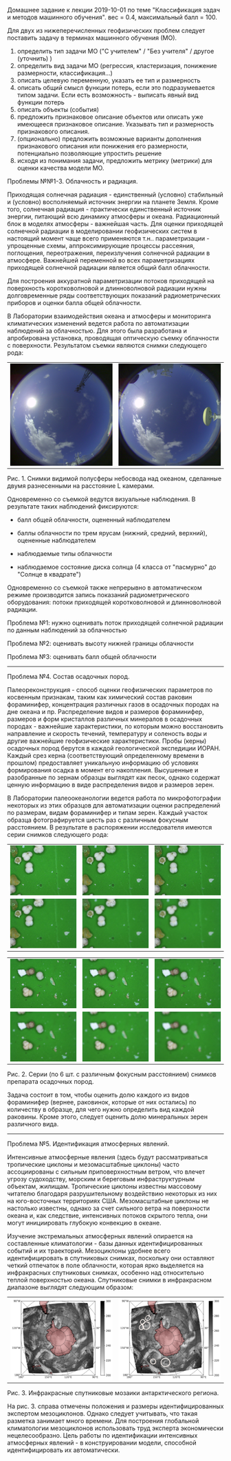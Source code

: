 Домашнее задание к лекции 2019-10-01 по теме "Классификация задач и методов машинного обучения". вес = 0.4, максимальный балл = 100.



Для двух из нижеперечисленных геофизических проблем следует поставить задачу в терминах машинного обучения (МО).

1. определить тип задачи МО ("С учителем" / "Без учителя" / другое (уточнить) )
2. определить вид задачи МО (регрессия, кластеризация, понижение размерности, классификация...)
3. описать целевую переменную, указать ее тип и размерность
4. описать общий смысл функции потерь, если это подразумевается типом задачи. Если есть возможность - выписать явный вид функции потерь
5. описать объекты (события)
6. предложить признаковое описание объектов или описать уже имеющееся признаковое описание. Указывать тип и размерность признакового описания.
7. (опционально) предложить возможные варианты дополнения признакового описания  или понижения его размерности, потенциально позволяющие упростить решение
8. исходя из понимания задачи, предложить метрику (метрики) для оценки качества модели МО.



Проблемы №№1-3. Облачность и радиация.

Приходящая солнечная радиация - единственный (условно) стабильный и (условно) восполняемый источник энергии на планете Земля. Кроме того, солнечная радиация - практически единственный источник энергии, питающий всю динамику атмосферы и океана. Радиационный блок в моделях атмосферы - важнейшая часть. Для оценки приходящей солнечной радиации в моделировании геофизических систем в настоящий момент чаще всего применяются т.н.. параметризации - упрощенные схемы, аппроксимирующие процессы рассеяния, поглощения, переотражения, переизлучения солнечной радиации в атмосфере. Важнейшей переменной во всех параметризациях приходящей солнечной радиации является общий балл облачности.

Для построения аккуратной параметризации потоков приходящей на поверхность коротковолновой и длинноволновой радиации нужны долговременные ряды соответствующих показаний радиометрических приборов и оценки балла общей облачности.

В Лаборатории взаимодействия океана и атмосферы и мониторинга климатических изменений ведется работа по автоматизации наблюдений за облачностью. Для этого была разработана и апробирована установка, проводящая оптическую съемку облачности с поверхности. Результатом съемки являются снимки следующего рода:

<table>
    <tr>
        <td width="50%">
            <img src="./img/img-2016-10-22T10-18-13devID1.jpg" alt="All-sky image" style="zoom:25%;" />
        </td>
        <td width="50%">
            <img src="./img/img-2016-10-22T10-18-13devID2.jpg" alt="All-sky image" style="zoom:25%;" />
        </td>
    </tr>
</table>

Рис. 1. Снимки видимой полусферы небосвода над океаном, сделанные двумя разнесенными на расстояние L камерами.

Одновременно со съемкой ведутся визуальные наблюдения. В результате таких наблюдений фиксируются:

- балл общей облачности, оцененный наблюдателем

- баллы облачности по трем ярусам (нижний, средний, верхний), оцененные наблюдателем

- наблюдаемые типы облачности

- наблюдаемое состояние диска солнца (4 класса от "пасмурно" до "Солнце в квадрате")

Одновременно со съемкой также непрерывно в автоматическом режиме производится запись показаний радиометрического оборудования: потоки приходящей коротковолновой и длинноволновой радиации.



Проблема №1: нужно оценивать поток приходящей солнечной радиации по данным наблюдений за облачностью

Проблема №2: оценивать высоту нижней границы облачности

Проблема №3: оценивать балл общей облачности

---

Проблема №4. Состав осадочных пород.

Палеореконструкция - способ оценки геофизических параметров по косвенным признакам, таким как химический состав раковин фораминифер, концентрация различных газов в осадочных породах на дне океана и пр. Распределение видов и размеров фораминифер, размеров и форм кристаллов различных минералов в осадочных породах - важнейшие характеристики, по которым можно восстановить направление и скорость течений, температуру и соленость воды и другие важнейшие геофизические характеристики. Пробы (керны) осадочных пород берутся в каждой геологической экспедиции ИОРАН. Каждый срез керна (соответствующий определенному времени в прошлом) предоставляет уникальную информацию об условиях формирования осадка в момент его накопления. Высушенные и разобранные по зернам образцы выглядят как песок, однако содержат ценную информацию в виде распределения видов и размеров зерен.

В Лаборатории палеоокеанологии ведется работа по микрофотографии некоторых из этих образцов для автоматизации оценки распределений по размерам, видам фораминифер и типам зерен. Каждый участок образца фотографируется шесть раз с различным фокусным расстоянием. В результате в распоряжении исследователя имеются серии снимков следующего рода:

<table>
    <tr>
        <td width="16%">
            <img src="./img/1109-135947.jpg">
        </td>
        <td width="16%">
            <img src="./img/1109-135954.jpg">
        </td>
        <td width="16%">
            <img src="./img/1109-140001.jpg">
        </td>
    </tr>
    <tr>
        <td width="16%">
            <img src="./img/1109-140008.jpg">
        </td>
        <td width="16%">
            <img src="./img/1109-140015.jpg">
        </td>
        <td width="16%">
            <img src="./img/1109-140022.jpg">
        </td>
    </tr>
</table>

<table>
    <tr>
        <td width="16%">
            <img src="./img/1109-142728.jpg">
        </td>
        <td width="16%">
            <img src="./img/1109-142735.jpg">
        </td>
        <td width="16%">
            <img src="./img/1109-142743.jpg">
        </td>
    </tr>
    <tr>
        <td width="16%">
            <img src="./img/1109-142749.jpg">
        </td>
        <td width="16%">
            <img src="./img/1109-142757.jpg">
        </td>
        <td width="16%">
            <img src="./img/1109-142803.jpg">
        </td>
    </tr>
</table>

Рис. 2. Серии (по 6 шт. с различным фокусным расстоянием) снимков препарата осадочных пород.

Задача состоит в том, чтобы оценить долю каждого из видов фораминифер (вернее, раковинок, которые от них остались) по количеству в образце, для чего нужно определить вид каждой раковины. Кроме этого, следует оценить долю минеральных зерен различного вида.

---

Проблема №5. Идентификация атмосферных явлений.

Интенсивные атмосферные явления (здесь будут рассматриваться тропические циклоны и мезомасштабные циклоны) часто ассоциированы с сильным приповерхностным ветром, что влечет угрозу судоходству, морским и береговым инфраструктурным объектам, жилищам. Тропические циклоны известны массовому читателю благодаря разрушительному воздействию некоторых из них на юго-восточных территориях США. Мезомасштабные циклоны не настолько известны, однако за счет сильного ветра на поверхности океана и, как следствие, интенсивных потоков скрытого тепла, они могут инициировать глубокую конвекцию в океане.

Изучение экстремальных атмосферных явлений опирается на составленные климатологии - базы данных идентифицированных событий и их траекторий. Мезоциклоны удобнее всего идентифицировать в спутниковых снимках, поскольку они оставляют четкий отпечаток в поле облачности, которая ярко выделяется на инфракрасных спутниковых снимках, особенно над относительно теплой поверхностью океана. Спутниковые снимки в инфракрасном диапазоне выглядят следующим образом:

<table>
    <tr>
        <td width="50%">
            <img src="./img/src-data-IR.png" alt="IR satellite mosaic" />
        </td>
        <td width="50%">
            <img src="./img/src-data-IR-with-MClabels.png" alt="IR satellite mosaic with MC labels" />
        </td>
    </tr>
</table>

Рис. 3. Инфракрасные спутниковые мозаики антарктического региона.

На рис. 3. справа отмечены положения и размеры идентифицированных экспертом мезоциклонов. Однако следует учитывать, что такая разметка занимает много времени. Для построения глобальной климатологии мезоциклонов использовать труд эксперта экономически нецелесообразно. Цель работы по идентификации интенсивных атмосферных явлений - в конструировании модели, способной идентифицировать их автоматически.